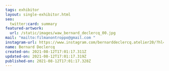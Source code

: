 ```yaml
---
tags: exhibitor
layout: single-exhibitor.html
seo:
  twitter:card: summary
featured-artwork:
  url: /static/images/waw_bernard_declercq_00.jpg
mail: "mailto:filmanontroppo@gmail.com "
instagram-url: https://www.instagram.com/bernarddeclercq.atelier20/?hl=fr
name: Bernard Declercq
created-on: 2021-08-12T17:01:17.311Z
updated-on: 2021-08-12T17:01:17.319Z
published-on: 2021-08-12T17:01:17.328Z
---
```

